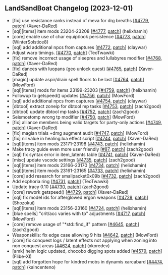 ## LandSandBoat Changelog (2023-12-01)
- [fix] use resistance ranks instead of meva for drg breaths [[#4779](https://github.com/LandSandBoat/server/pull/4779), [patch](https://github.com/LandSandBoat/server/pull/4779.patch)] (Xaver-DaRed)
- [sql][items] item mods 23204-23208 [[#4777](https://github.com/LandSandBoat/server/pull/4777), [patch](https://github.com/LandSandBoat/server/pull/4777.patch)] (helixhamin)
- [core] enable use of char equip/look persistence [[#4773](https://github.com/LandSandBoat/server/pull/4773), [patch](https://github.com/LandSandBoat/server/pull/4773.patch)] (WinterSolstice8)
- [sql] add additional npcs from captures [[#4772](https://github.com/LandSandBoat/server/pull/4772), [patch](https://github.com/LandSandBoat/server/pull/4772.patch)] (claywar)
- Adjust warp timings. [[#4770](https://github.com/LandSandBoat/server/pull/4770), [patch](https://github.com/LandSandBoat/server/pull/4770.patch)] (TeoTwawki)
- [fix] remove incorrect usage of sleepres and lullabyres modifier [[#4768](https://github.com/LandSandBoat/server/pull/4768), [patch](https://github.com/LandSandBoat/server/pull/4768.patch)] (Xaver-DaRed)
- [fix] dances with luopans (geo unlock quest) [[#4765](https://github.com/LandSandBoat/server/pull/4765), [patch](https://github.com/LandSandBoat/server/pull/4765.patch)] (Xaver-DaRed)
- [magic] update aspir/drain spell floors to be last [[#4764](https://github.com/LandSandBoat/server/pull/4764), [patch](https://github.com/LandSandBoat/server/pull/4764.patch)] (MowFord)
- [sql][items] mods for items 23199-23203 [[#4759](https://github.com/LandSandBoat/server/pull/4759), [patch](https://github.com/LandSandBoat/server/pull/4759.patch)] (helixhamin)
- Followup to getspeed() updates [[#4756](https://github.com/LandSandBoat/server/pull/4756), [patch](https://github.com/LandSandBoat/server/pull/4756.patch)] (MowFord)
- [sql] add additional npcs from captures [[#4754](https://github.com/LandSandBoat/server/pull/4754), [patch](https://github.com/LandSandBoat/server/pull/4754.patch)] (claywar)
- [dbtool] extract zoneip for dbtool mp tasks [[#4753](https://github.com/LandSandBoat/server/pull/4753), [patch](https://github.com/LandSandBoat/server/pull/4753.patch)] (zach2good)
- [dbtool] update dbtool mp tasks [[#4752](https://github.com/LandSandBoat/server/pull/4752), [patch](https://github.com/LandSandBoat/server/pull/4752.patch)] (zach2good)
- Seismostomp wrong tp modifier [[#4750](https://github.com/LandSandBoat/server/pull/4750), [patch](https://github.com/LandSandBoat/server/pull/4750.patch)] (MowFord)
- [fix] alliance members being valid targets for party-only actions [[#4749](https://github.com/LandSandBoat/server/pull/4749), [patch](https://github.com/LandSandBoat/server/pull/4749.patch)] (Xaver-DaRed)
- [fix] magian trials +dmg augment audit [[#4747](https://github.com/LandSandBoat/server/pull/4747), [patch](https://github.com/LandSandBoat/server/pull/4747.patch)] (MowFord)
- [fix] nil value in healing.lua effect script [[#4744](https://github.com/LandSandBoat/server/pull/4744), [patch](https://github.com/LandSandBoat/server/pull/4744.patch)] (Xaver-DaRed)
- [sql][items] item mods 23171-23198 [[#4743](https://github.com/LandSandBoat/server/pull/4743), [patch](https://github.com/LandSandBoat/server/pull/4743.patch)] (helixhamin)
- Make tracy guide even more user friendly [[#87](https://github.com/LandSandBoat/lsb-wiki/pull/87), [patch](https://github.com/LandSandBoat/lsb-wiki/pull/87.patch)] (zach2good)
- [sql] fix syntax error in item_latents table [[#4741](https://github.com/LandSandBoat/server/pull/4741), [patch](https://github.com/LandSandBoat/server/pull/4741.patch)] (Xaver-DaRed)
- [misc] update vscode settings [[#4735](https://github.com/LandSandBoat/server/pull/4735), [patch](https://github.com/LandSandBoat/server/pull/4735.patch)] (zach2good)
- [sql][items] item mods 23166-23170 [[#4734](https://github.com/LandSandBoat/server/pull/4734), [patch](https://github.com/LandSandBoat/server/pull/4734.patch)] (helixhamin)
- [sql][items] item mods 23161-23165 [[#4733](https://github.com/LandSandBoat/server/pull/4733), [patch](https://github.com/LandSandBoat/server/pull/4733.patch)] (helixhamin)
- [core] add research for smallpacket0x09b [[#4732](https://github.com/LandSandBoat/server/pull/4732), [patch](https://github.com/LandSandBoat/server/pull/4732.patch)] (zach2good)
- Add ecphoria ring [[#4731](https://github.com/LandSandBoat/server/pull/4731), [patch](https://github.com/LandSandBoat/server/pull/4731.patch)] (TeoTwawki)
- Update tracy 0.10 [[#4730](https://github.com/LandSandBoat/server/pull/4730), [patch](https://github.com/LandSandBoat/server/pull/4730.patch)] (zach2good)
- [core] rework getspeed() [[#4729](https://github.com/LandSandBoat/server/pull/4729), [patch](https://github.com/LandSandBoat/server/pull/4729.patch)] (Xaver-DaRed)
- [sql] fix model ids for afterglowed ergon weapons [[#4728](https://github.com/LandSandBoat/server/pull/4728), [patch](https://github.com/LandSandBoat/server/pull/4728.patch)] (Shozokui)
- [sql][items] item mods 23156-23160 [[#4724](https://github.com/LandSandBoat/server/pull/4724), [patch](https://github.com/LandSandBoat/server/pull/4724.patch)] (helixhamin)
- [blue spells] "crit/acc varies with tp" adjustments [[#4717](https://github.com/LandSandBoat/server/pull/4717), [patch](https://github.com/LandSandBoat/server/pull/4717.patch)] (MowFord)
- [core] remove usage of "*std::find_if" pattern [[#4645](https://github.com/LandSandBoat/server/pull/4645), [patch](https://github.com/LandSandBoat/server/pull/4645.patch)] (zach2good)
- Weaponskills: fix edge case allowing 9 hits [[#4642](https://github.com/LandSandBoat/server/pull/4642), [patch](https://github.com/LandSandBoat/server/pull/4642.patch)] (MowFord)
- [core] fix conquest logs / latent effects not applying when zoning into non conquest areas  [[#4624](https://github.com/LandSandBoat/server/pull/4624), [patch](https://github.com/LandSandBoat/server/pull/4624.patch)] (xkoredev)
- [amk] helm logic updated, chocobo digging spots added [[#4579](https://github.com/LandSandBoat/server/pull/4579), [patch](https://github.com/LandSandBoat/server/pull/4579.patch)] (Flibe-XI)
- [sql] add forgotten hope for kindred mobs in dynamis xarcabard [[#4474](https://github.com/LandSandBoat/server/pull/4474), [patch](https://github.com/LandSandBoat/server/pull/4474.patch)] (kaincenteno)
